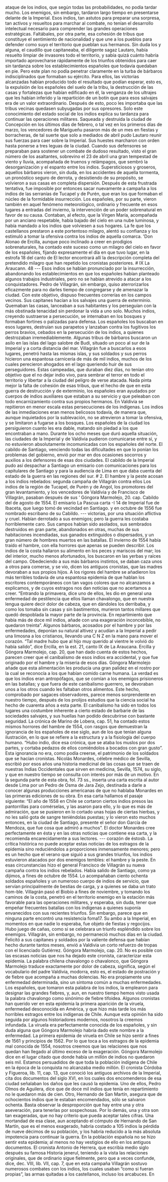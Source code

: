 ataque de los indios, que según todas las probabilidades, no podía tardar mucho. Los enemigos, sin embargo, tardaron largo tiempo en presentarse delante de la Imperial. Esos indios, tan astutos para preparar una sorpresa, tan activos y resueltos para marchar al combate, no tenían el desarrollo intelectual necesario para comprender las grandes operaciones estratégicas. Faltábales, por otra parte, esa cohesión de tribus que constituye el sentimiento de nacionalidad y que une a los pueblos para defender como suyo el territorio que pueblan sus hermanos. Sin duda los y alguna, el caudillo que capitaneaba, el diligente sagaz Lautaro, había resuelto limpiar de invasores todo el territorio, y sabía quizá cuánto habría importado aprovecharse rápidamente de los triunfos obtenidos para caer sin tardanza sobre los establecimientos españoles que todavía quedaban en pie. Pero este plan no podía penetrar claramente en la turba de bárbaros indisciplinados que formaban su ejército. Para ellos, las victorias alcanzadas habían producido todo el resultado que podían esperar, esto es, la expulsión de los españoles del suelo de la tribu, la destrucción de las casas y fortalezas que habían edificado en él, la venganza de los ultrajes que les habían inferido y la repartición de un botín que para esos salvajes era de un valor extraordinario. Después de esto, poco les importaba que las tribus vecinas quedasen subyugadas por sus opresores. Solo este conocimiento del estado social de los indios explica su tardanza para continuar las operaciones militares. Saqueada y destruida la ciudad de Concepción en los últimos días de febrero, o tal vez en los primeros días de marzo, los vencedores de Marigueñu pasaron más de un mes en fiestas y borracheras, de tal suerte que solo a mediados de abril pudo Lautaro reunir sus fuerzas para caer sobre la Imperial. Sus huestes marcharon con orden hasta ponerse a tres leguas de la ciudad. Cuando sus defensores se preparaban para sostener un combate de dudoso resultado, visto el gran número de los asaltantes, sobrevino el 23 de abril una gran tempestad de viento y lluvia, acompañada de truenos y relámpagos, que sembró la desorganización y el espanto entre los indios. Supersticiosos y groseros, aquellos bárbaros vieron, sin duda, en los accidentes de aquella tormenta, un pronóstico seguro de derrota, y desistiendo de su propósito, se volvieron a sus casas en completa dispersión. Después de esta frustrada tentativa, fue imposible por entonces sacar nuevamente a campaña a los indios de las serranías de Tucapel y de Purén, que eran los que formaban el núcleo de la formidable insurrección. Los españoles, por su parte, vieron también en aquel fenómeno meteorológico, ordinario y frecuente en esos lugares a entradas del invierno, la intervención de un poder sobrenatural en favor de su causa. Contaban, al efecto, que la Virgen María, acompañada por un anciano respetable, había bajado del cielo en una nube luminosa, y había mandado a los indios que volviesen a sus hogares. La fe que los castellanos prestaron a este portentoso milagro, alentó su confianza y los estimuló a tomar la ofensiva contra los indios de aquella comarca. 'Don Alonao de Ercilla, aunque poco inclinado a creer en prodigios sobrenaturales, ha contado este suceso como un milagro del cielo en favor de los españoles, fijando expresamente el día en que tuvo lugar, en la estrofa 18 del canto de El lector encontrará allí la descripción completa del pretendido milagro que han repetido los cronistas posteriores. # IX La Araucann. 48 --- Esos indios se habían pronunciado por la insurrección, abandonando los establecimientos en que los españoles habían planteado algunos trabajos industriales, pero no se habían atrevido a atacar a los conquistadores. Pedro de Villagrán, sin embargo, quiso aterrorizarlos eficazmente para no darles tiempo de congregarse y de amenazar la ciudad. Con este objetivo, dispuso frecuentes correrías en los campos vecinos. Sus capitanes hacían a los salvajes una guerra de exterminio. Quemaban las casas, lanceaban a sus habitantes y los perseguían con la más obstinada tenacidad sin perdonar la vida a uno solo. Muchos indios, creyendo sustraerse a persecución, se internaban en los bosques y formaban fortines o palizadas para defensa. Los españoles los buscaban en esos lugares, destruían sus parapetos y lanzaban contra los fugitivos los perros bravíos, cebados en la persecución de los indios, a quienes destrozaban irremediablemente. Algunas tribus de bárbaros buscaron un asilo en las islas del lago salobre de Budi, situado un poco al sur de la Imperial y a corta distancia del mar. Villagrán fue a buscarlos a esos lugares, penetró hasta las mismas islas, y sus soldados y sus perros hicieron una espantosa carnicería de más de mil indios, muchos de los cuales perecieron ahogados en el lago queriendo huir de sus perseguidores. Estas campeadas, que duraban diez días, no tenían otro objetivo que el no dejar indio vivo, para sembrar el terror en todo el territorio y libertar a la ciudad del peligro de verse atacada. Nada pinta mejor la falta de cohesión de esas tribus, que el hecho de que en esta guerra de destrucción y de exterminio, los españoles eran ayudados por cuerpos de indios auxiliares que estaban a su servicio y que peleaban con todo encarnizamiento contra sus propios hermanos. En Valdivia se repitieron en menor escala estas persecuciones de los indígenas. Los indios de las inmediaciones eran menos belicosos todavía, de manera que, aunque inquietados por la sublevación, no se atrevieron a tomar la ofensiva, y se limitaron a fugarse a los bosques. Los españoles de la ciudad los persiguieron cuanto les era dable, matando sin piedad a los que encontraban a mano. Durante los ocho meses que duró aquella situación, las ciudades de la Imperial y de Valdivia pudieron comunicarse entre sí, y no estuvieron absolutamente incomunicadas con los españoles del norte. El cabildo de Santiago, venciendo todas las dificultades en que lo ponían los problemas del gobierno, envió por mar en dos ocasiones socorros y auxilios a los defensores de esas dos ciudades. El cabildo de la Imperial pudo así despachar a Santiago un emisario con comunicaciones para los capitulares de Santiago y para la audiencia de Lima en que daba cuenta del estado de la guerra en las regiones del sur. # 2. El hambre y la peste acosan a los indios rebelados: segunda campaña de Villagrán contra ellos Los indios de la región de Tucapel, de Purén y de Angol, los promotores del gran levantamiento, y los vencedores de Valdivia y de Francisco de Villagrán, pasaban después de sus ’ Góngora Marmolejo, 20. cap. Cabildo del de agosto de 1554. El emisario La Pascua carta -I 14 de Imperial fue de Ibaceta, que luego tomó de vecindad en Santiago. y en octubre de 1556 fue nombrado escribano de su Cabildo. --- victorias, por una situación aflictiva y cruel. Habían derrotado a sus enemigos; pero la guerra les costaba horriblemente caro. Sus campos habían sido asolados, sus sembrados destruidos en gran parte, abandonados en otras, muchas de sus habitaciones incendiadas, sus ganados extinguidos o dispersados, y un gran número de hombres muertos en las batallas. El invierno de 1554 había traído el hambre, con ella horrores que apenas se pueden describir. Los indios de la costa hallaron su alimento en los peces y mariscos del mar; los del interior, mucho menos afortunados, los buscaron en las yerbas y raíces del campo. Obedeciendo a sus más bárbaros instintos, se daban caza unos a otros para comerse, y se vio, dicen los antiguos cronistas, que las madres devoraban a sus propios hijos. A los rigores del hambre se añadieron los más terribles todavía de una espantosa epidemia de que hablan los escritores contemporáneos con tan vagos colores que no alcanzamos a explicamos, y de cuyos estragos nos dan noticias que no acertamos a creer. “Entrando la primavera, dice uno de ellos, les dio en general una enfermedad de pestilencia que ellos llaman chavalongo, que en nuestra lengua quiere decir dolor de cabeza, que en dándoles los derribaba, y como los tomaba sin casas y sin bastimentos, murieron tantos millares que quedó despoblada la mayor parte de la provincia. En repartimiento que había más de doce mil indios, añade con una exageración inconcebible, no quedaron treinta”. Algunos bárbaros, acosados por el hambre y por las enfermedades, deponían su natural altivez y acudían a la Imperial a pedir una limosna a los cristianos, llevando una C N Z en la mano para mover el corazón. “Tal madre hubo que al hijo muy querido al vientre le volvió do había salido”, dice Ercilla, en la est. 21, canto IX de La Araucana. Ercilla y Góngora Marmolejo, cap. 20, que han dado cuenta de estos hechos, parecen creer que el canibalismo de esos indios era accidental, y que fue originado por el hambre y la miseria de esos días. Góngora Marmolejo añade que esta alimentación les producía una gran palidez en el rostro por la cual se reconocía a los que habían comido carne humana. La verdad es que los indios eran antropófagos, que se comían a los enemigos prisioneros en las batallas; y que fuera de este canibalismo guerrero, se devoraban unos a los otros cuando les faltaban otros alimentos. Este hecho, comprobado por sagaces observadores, parece menos sorprendente en nuestro tiempo, después de los prolijos estudios que la ciencia social ha hecho de cuarenta años a esta parte. El canibalismo ha sido en todos los lugares una costumbre inherente a cierto estado de barbarie de las sociedades salvajes, y sus huellas han podido descubrirse con bastante seguridad. La crónica de Marino de Lobera, cap. 51, ha contado estos mismos horrores del hambre de 1554, con rasgos que demuestran la ignorancia de los españoles de ese siglo, aun de los que tenían alguna ilustración, en lo que se refiere a la estructura y a la fisiología del cuerpo humano. “Hubo indio, dice esa crónica, que se ataba los muslos por dos partes, y cortaba pedazos de ellos comiéndolos a bocados con gran gusto”. Esta ignorancia no era, como podía creerse, el patrimonio de los soldados que se hacían cronistas. Nicolás Monardes, célebre médico de Sevilla, escribió por esos años una historia medicinal de las cosas que se traen de nuestras Indias Occidentales que sirven en medicina, Sevilla, 1574, su siglo, y que en nuestro tiempo se consulta con interés por más de un motivo. En la segunda parte de esta obra, fol. 73 ss., inserta una carta escrita al autor desde Lima por un Pedro de Osma de Jara Zejo, destinada a darle a conocer algunas producciones americanas de que no hablaba Monardes en las primeras ediciones de su obra. En esa carta hallamos el pasaje siguiente: “El año de 1558 en Chile se cortaron ciertos indios presos las pantorrillas para comérselas, y las asaron para ello, y lo que es más de admiración, que se pusieron en lo cortado unas hojas de ciertas hierbas, y no les salió gota de sangre teniéndolas puestas; y lo vieron esto muchos entonces, en la ciudad de Santiago, presente el señor don García de Mendoza, que fue cosa que admiró a muchos”. El doctor Monardes cree perfectamente en ésta y en las otras noticias que contiene esa carta, y la recomienda encarecidamente a sus lectores. --- corazón de éstosb. La crítica histórica no puede aceptar estas noticias de los estragos de la epidemia sino reduciéndolos a proporciones inmensamente menores; pero es un hecho que el verano que siguió a sus grandes triunfos, los indios estuvieron atacados por dos enemigos tembles: el hambre y la peste. En esas circunstancias hizo el general Francisco de Villagrán su nueva campaña contra los indios rebelados. Había salido de Santiago, como ya dijimos, a fines de octubre de 1554. Lo acompañaban ciento ochenta soldados españoles y un numeroso cuerpo de indios de servicio, que servían principalmente de bestias de carga, y a quienes se daba un trato hom-ble. Villagrán pasó el Biobío a fines de noviembre, y tomando los caminos de la costa, penetró en el territorio enemigo en la estación más favorable para las operaciones militares, y esperaba, sin duda, tener que empeñar frecuentes batallas con los indígenas a quienes suponía envanecidos con sus recientes triunfos. Sin embargo, parece que en ninguna parte encontró una resistencia foma17. Su ambo a la Imperial, en momentos en que nadie lo esperaba, fue objeto de fiestas y regocijos. Hubo juego de cañas, como si se celebrara un triunfo espléndido sobre los enemigos. Villagrán, sin embargo, no permaneció muchos días en la ciudad. Felicitó a sus capitanes y soldados por la valiente defensa que habían hecho durante tantos meses, envió a Valdivia un corto refuerzo de tropas con el licenciado Gutiérrez. Góngora Marmolejo, cap. 20. No es posible con las escasas noticias que nos ha dejado este cronista, caracterizar esta epidemia. La palabra chilena chavalongo o chavalonco, que Góngora Marmolejo traduce exactamente por dolor de cabeza, significa, según el vocabulario del padre Valdivia, modorra, esto es, el estado de postración y de fiebre que acompaña a muchas dolencias. No era propiamente una enfermedad determinada, sino un síntoma común a muchas enfermedades. Los españoles, que tomaron esta palabra de los indios, la emplearon para designar las grandes fiebres, y, aun, en nuestro tiempo hemos visto usada la palabra chavalongo como sinónimo de fiebre tifoidea. Algunos cronistas han querido ver en esta epidemia la primera aparición de la viruela, enfermedad desconocida en América, y que hizo más tarde los más horribles estragos entre los indígenas de Chile. Aunque esta opinión ha sido seguida por algunos historiadores modernos, nosotros la creemos infundada. La viruela era perfectamente conocida de los españoles, y sin duda alguna que Góngora Marmolejo habría dado este nombre a la enfermedad. La primera epidemia de viruela en Chile se hizo sentir a fines de 1561 y principios de 1562. Por lo que toca a los estragos de la epidemia mal conocida de 1554, nosotros creemos que las relaciones que nos quedan han llegado al último exceso de la exageración. Góngora Marmolejo dice en el lugar citado que donde había un millón de indios no quedaron seis mil. Estamos persuadidos de que toda la población indígena de Chile en la época de la conquista no alcanzaba medio millón. El cronista Córdoba y Figueroa, lib. 11, cap. 13, que conoció los antiguos archivos de la Imperial, cita dos documentos del siglo XVI, en los cuales dos encomenderos de esa ciudad señalaban los daños que les causó la epidemia. Uno de ellos, Pedro Olmos de Aguilera, dice que de doce mil indios que tenía en repartimiento no le quedaron más de cien. Otro, Hernando de San Martín, asegura que de ochocientos indios que le estaban encomendados, sólo se salvaron ochenta. Basta observar la desproporción que hay entre una y otra aseveración, para tenerlas por sospechosas. Por lo demás, una y otra son tan exageradas, que no hay criterio que pueda aceptar tales cifras. Una mortandad de esa clase, aun aceptando el cómputo de Hernando de San Martín, que es el menos exagerado, habría costado a 105 indios la pérdida de nueve décimos de su población, y los habría reducido a la más absoluta impotencia para continuar la guerra. En la población española no se hizo sentir esta epidemia; al menos no hay vestigios de ello en los antiguos documentos. El cronista Antonio de Herrera, que escribía medio siglo después su famosa Historia jenerul, teniendo a la vista las relaciones originales, que de ordinario sigue fielmente, pero que a veces confunde, dice, dec. VIII, lib. VII, cap. 7, que en esta campaña Villagrán sostuvo numerosos combates con los indios, los cuales usaban “como si fueran propias”, las armas quitadas a los castellanos, incluso los arcabuces. En